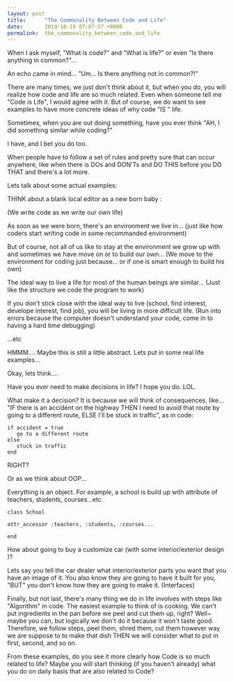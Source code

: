 ```yaml
---
layout: post
title:      "The Commonality Between Code and Life"
date:       2019-10-19 07:07:57 +0000
permalink:  the_commonality_between_code_and_life
---
```



When I ask myself, "What is code?" and "What is life?" or even "Is there anything in common?"...

An echo came in mind... "Um... Is there anything not in common?!"    

There are many times, we just don't think about it, but when you do, you will realize how code and life are so much related. Even when someone tell me "Code is Life",  I would agree with it. But of course, we do want to see examples to have more concrete ideas of why code "IS " life.

Sometimes, when you are out doing something, have you ever think "AH, I did something similar while coding?" 

I have, and I bet you do too. 

When people have to follow a set of rules and pretty sure that can occur anywhere,  like when there is DOs and DON'Ts and DO THIS before you DO THAT and there's a lot more. 


Lets talk about some actual examples:

THINK about a blank local editor as a new born baby :

(We write code as we write our own life)

As soon as we were born, there's an environment we live in... 
(just like how coders start writing code in some recommanded environment)

But of course, not all of us like to stay at the environment we grow up with and sometimes we have move on or to build our own...
(We move to the environment for coding just because... or if one is smart enough to build his own)

The ideal way to live a life for most of the human beings are similar...
(Just like the structure we code the program to work)

If you don't stick close with the ideal way to live (school, find interest, develope interest, find job), you will be living in more difficult life.
(Run into errors because the computer doesn't understand your code, come in to having a hard time debugging)

...etc


HMMM.... Maybe this is still a little abstract. Lets put in some real life examples...

Okay, lets think.... 

Have you ever need to make decisions in life? I hope you do. LOL. 

What make it a decision? It is because we will think of consequences, like... "IF there is an accident on the highway THEN I need to avoid that route by going to a different route, ELSE I'll be stuck in traffic", 
as in code:

```
if accident = true
   go to a different route
else
   stuck in traffic
end
```

RIGHT? 

Or as we think about OOP... 

Everything is an object. For example, a school is build up with attribute of teachers, students, courses...etc. 

```
class School

attr_accessor :teachers, :students, :courses...

end
```

How about going to buy a customize car (with some interior/exterior design )? 

Lets say you tell the car dealer what interior/exterior parts you want that you have an image of it. You also know they are going to have it built for you, "BUT" you don't know how they are going to make it.  (Interfaces)

Finally, but not last, there's many thing we do in life involves with steps like "Algorithm" in code. The easiest example to think of is cooking. We can't put ingredients in the pan before we peel and cut them up, right? Well~ maybe you can, but logically we don't do it because it won't taste good. Therefore, we follow steps, peel them, shred them, cut them however way we are suppose to to make that dish THEN we will consider what to put in first, second, and so on. 

From these examples, do you see it more clearly how Code is so much related to life? Maybe you will start thinking (if you haven't already) what you do on daily basis that are also related to Code? 






